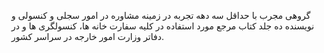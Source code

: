 گروهی مجرب با حداقل سه دهه تجربه در زمینه مشاوره در امور سجلی و کنسولی و نویسنده ده جلد کتاب مرجع مورد استفاده در کلیه سفارت خانه ها، کنسولگری ها و در دفاتر وزارت امور خارجه در سراسر کشور.